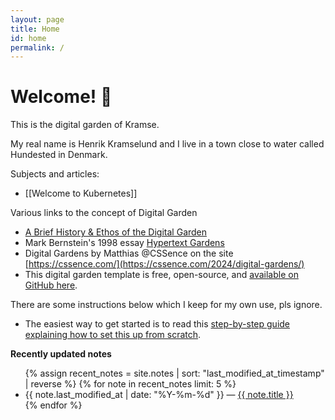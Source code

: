 ```yaml
---
layout: page
title: Home
id: home
permalink: /
---
```


# Welcome! 🌱

This is the digital garden of Kramse.

My real name is Henrik Kramselund and I live in a town close to water called Hundested in Denmark.

Subjects and articles:
* [[Welcome to Kubernetes]]

Various links to the concept of Digital Garden

* [A Brief History & Ethos of the Digital Garden](https://maggieappleton.com/garden-history)
* Mark Bernstein's 1998 essay [Hypertext Gardens](http://www.eastgate.com/garden/Enter.html)
* Digital Gardens by Matthias @CSSence on the site [https://cssence.com/](https://cssence.com/2024/digital-gardens/)
* This digital garden template is free, open-source, and [available on GitHub here](https://github.com/maximevaillancourt/digital-garden-jekyll-template).

There are some instructions below which I keep for my own use, pls ignore.

* The easiest way to get started is to read this [step-by-step guide explaining how to set this up from scratch](https://maximevaillancourt.com/blog/setting-up-your-own-digital-garden-with-jekyll).

<strong>Recently updated notes</strong>

<ul>
  {% assign recent_notes = site.notes | sort: "last_modified_at_timestamp" | reverse %}
  {% for note in recent_notes limit: 5 %}
    <li>
      {{ note.last_modified_at | date: "%Y-%m-%d" }} — <a class="internal-link" href="{{ site.baseurl }}{{ note.url }}.html">{{ note.title }}</a>
    </li>
  {% endfor %}
</ul>


<style>
  .wrapper {
    max-width: 46em;
  }
</style>
